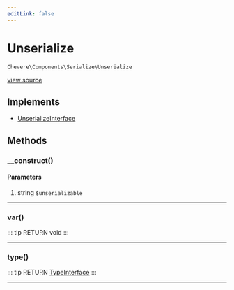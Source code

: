 ```yaml
---
editLink: false
---
```


# Unserialize

`Chevere\Components\Serialize\Unserialize`

[view source](https://github.com/chevere/chevere/blob/master/src/Chevere/Components/Serialize/Unserialize.php)

## Implements

- [UnserializeInterface](../../Interfaces/Serialize/UnserializeInterface.md)

## Methods

### __construct()

#### Parameters

1. string `$unserializable`

---

### var()

::: tip RETURN
void
:::

---

### type()

::: tip RETURN
[TypeInterface](../../Interfaces/Type/TypeInterface.md)
:::

---
